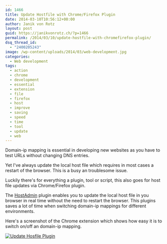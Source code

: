 ```yaml
---
id: 1466
title: Update Hostfile with Chrome/Firefox Plugin
date: 2014-03-10T10:56:12+00:00
author: Janik von Rotz
layout: post
guid: https://janikvonrotz.ch/?p=1466
permalink: /2014/03/10/update-hostfile-with-chromefirefox-plugin/
dsq_thread_id:
  - "2400205243"
image: /wp-content/uploads/2014/03/web-development.jpg
categories:
  - Web development
tags:
  - action
  - chrome
  - development
  - essential
  - extension
  - file
  - firefox
  - host
  - improve
  - saving
  - speed
  - time
  - tool
  - update
  - web
---
```

Domain-ip mapping is essential in developing new websites as you have to test URLs without changing DNS entries.

Yet I've always update the local host file which requires in most cases a restart of the browser. This is a busy an troublesome issue.

Luckily there's for everything a plugin, tool or script, this also goes for host file updates via Chrome/Firefox plugin.
<!--more-->
The <a href="https://github.com/tg123/chrome-hostadmin">HostAdmin</a> plugin enables you to update the local host file in you browser in real time without the need to restart the browser.
This plugins saves a lot of time when switching domain-ip mappings for different environments.

Here's a screenshot of the Chrome extension which shows how easy it is to switch on/off an domain-ip mapping.

[![Update Hosfile Plugin](/wp-content/uploads/2014/03/Update-Hosfile-Plugin.jpg)](/wp-content/uploads/2014/03/Update-Hosfile-Plugin.jpg)